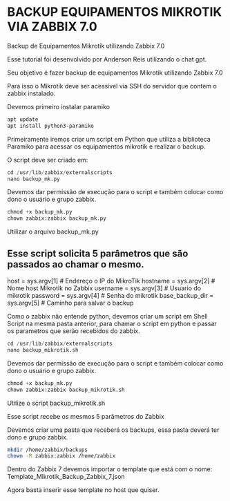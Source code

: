 # BACKUP EQUIPAMENTOS MIKROTIK VIA ZABBIX 7.0
Backup de Equipamentos Mikrotik utilizando Zabbix 7.0

Esse tutorial foi desenvolvido por Anderson Reis utilizando o chat gpt.

Seu objetivo é fazer backup de equipamentos Mikrotik utilizando Zabbix 7.0

Para isso o Mikrotik deve ser acessível via SSH do servidor que contem o zabbix instalado.

Devemos primeiro instalar paramiko

```bash
apt update
apt install python3-paramiko
```

Primeiramente iremos criar um script em Python que utiliza a biblioteca Paramiko para acessar os equipamentos mikrotik e realizar o backup.

O script deve ser criado em: 

```python
cd /usr/lib/zabbix/externalscripts
nano backup_mk.py
```

Devemos dar permissão de execução para o script e também colocar como dono o usuário e grupo zabbix.

```python
chmod +x backup_mk.py
chown zabbix:zabbix backup_mk.py
```

Utilizar o arquivo backup_mk.py

## Esse script solicita 5 parâmetros que são passados ao chamar o mesmo.

host = sys.argv[1]  # Endereço  o IP do MikroTik
hostname = sys.argv[2]  # Nome host Mikrotik no Zabbix
username = sys.argv[3]  # Usuario do mikrotik
password = sys.argv[4]  # Senha do mikrotik
base_backup_dir = sys.argv[5]  # Caminho para salvar o backup

Como o zabbix não entende python, devemos criar um script em Shell Script na mesma pasta anterior, para chamar o script em python e passar os parametros que serão recebidos do zabbix.

```python
cd /usr/lib/zabbix/externalscripts
nano backup_mikrotik.sh
```

Devemos dar permissão de execução para o script e também colocar como dono o usuário e grupo zabbix.

```python
chmod +x backup_mk.py
chown zabbix:zabbix backup_mikrotik.sh
```

Utilize o script backup_mikrotik.sh

Esse script recebe os mesmos 5 parâmetros do Zabbix

Devemos criar uma pasta que receberá os backups, essa pasta deverá ter dono e grupo zabbix.

```bash
mkdir /home/zabbix/backups
chown -R zabbix:zabbix /home/zabbix
```

Dentro do Zabbix 7 devemos importar o template que está com o nome: Template_Mikrotik_Backup_Zabbix_7.json

Agora basta inserir esse template no host que quiser.